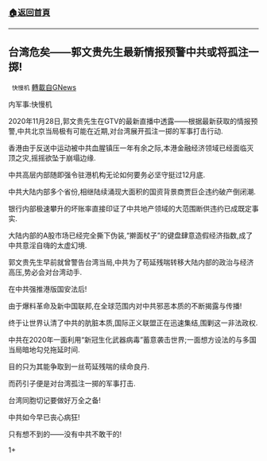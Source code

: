 ###  [:house:返回首頁](https://github.com/ourhimalayas/txt)
---

## 台湾危矣——郭文贵先生最新情报预警中共或将孤注一掷!
` 快慢机` [轉載自GNews](https://gnews.org/zh-hans/600885/)

内军事:快慢机

2020年11月28日,郭文贵先生在GTV的最新直播中透露——根据最新获取的情报预警,中共北京当局极有可能在近期,对台湾展开孤注一掷的军事打击行动.

香港由于反送中运动被中共血腥镇压一年有余之际,本港金融经济领域已经面临灭顶之灾,摇摇欲坠于崩塌边缘.

中共高层内部随即强令驻港机构无论如何要务必坚守挺过12月底.

中共大陆内部多个省份,相继陆续涌现大面积的国资背景商贾巨企违约破产倒闭潮.

银行内部极速攀升的坏账率直接印证了中共地产领域的大范围断供违约已成既定事实.

大陆内部的A股市场已经完全撕下伪装,“擀面杖子”的键盘肆意造假经济指数,成了中共意淫自嗨的太虚幻境.

郭文贵先生早前就曾警告台湾当局,中共为了苟延残喘转移大陆内部的政治与经济高压,势必会对台湾动手.

在中共强推港版国安法后!

由于爆料革命及新中国联邦,在全球范围内对中共邪恶本质的不断揭露与传播!

终于让世界认清了中共的肮脏本质,国际正义联盟正在迅速集结,围剿这一非法政权.

中共在2020年一面利用“新冠生化武器病毒”蓄意袭击世界;一面想方设法的与多国当局暗地勾兑拖延时间.

目的只为其能争取到一丝苟延残喘的续命良丹.

而药引子便是对台湾孤注一掷的军事打击.

台湾同胞切记要做好万全之备!

中共如今早已丧心病狂!

只有想不到的——没有中共不敢干的!

1+
